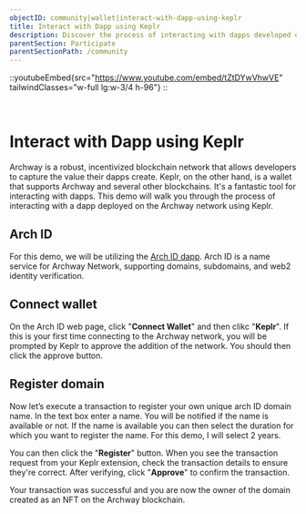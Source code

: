 ```yaml
---
objectID: community|wallet|interact-with-dapp-using-keplr
title: Interact with Dapp using Keplr
description: Discover the process of interacting with dapps developed on the Archway blockchain via the Keplr wallet
parentSection: Participate
parentSectionPath: /community
---
```


::youtubeEmbed{src="https://www.youtube.com/embed/tZtDYwVhwVE" tailwindClasses="w-full lg:w-3/4 h-96"}
::

<br>

# Interact with Dapp using Keplr

Archway is a robust, incentivized blockchain network that allows developers to capture the value their dapps create. Keplr, on the other hand, is a wallet that supports Archway and several other blockchains. It's a fantastic tool for interacting with dapps. This demo will walk you through the process of interacting with a dapp deployed on the Archway network using Keplr.


## Arch ID

For this demo, we will be utilizing the [Arch ID dapp](https://archid.app). Arch ID is a name service for Archway Network, supporting domains, subdomains, and web2 identity verification.


## Connect wallet

On the Arch ID web page, click "**Connect Wallet**" and then clikc "**Keplr**". If this is your first time connecting to the Archway network, you will be prompted by Keplr to approve the addition of the network. You should then click the approve button.

## Register domain

Now let’s execute a transaction to register your own unique arch ID domain name. In the text box enter a name. You will be notified if the name is available or not. If the name is available you can then select the duration for which you want to register the name. For this demo, I will select 2 years. 

You can then click the "**Register**" button. When you see the transaction request from your Keplr extension, check the transaction details to ensure they're correct. After verifying, click "**Approve**" to confirm the transaction.

Your transaction was successful and you are now the owner of the domain created as an NFT on the Archway blockchain.
